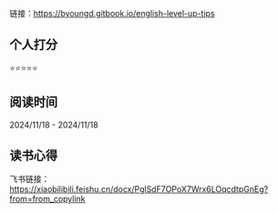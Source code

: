 链接：https://byoungd.gitbook.io/english-level-up-tips

## 个人打分
⭐️⭐️⭐️⭐️⭐️

## 阅读时间
2024/11/18 - 2024/11/18

## 读书心得
飞书链接：https://xiaobilibili.feishu.cn/docx/PglSdF7OPoX7Wrx6LOqcdtpGnEg?from=from_copylink